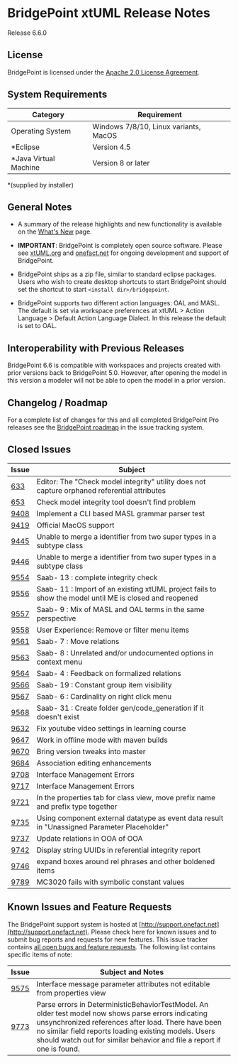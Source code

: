 BridgePoint xtUML Release Notes
========================

Release 6.6.0

License
-------
BridgePoint is licensed under the [Apache 2.0 License Agreement](http://www.apache.org/licenses/LICENSE-2.0).  


System Requirements
-------
  
| Category              | Requirement                          |
|-----------------------|--------------------------------------|
| Operating System      | Windows 7/8/10, Linux variants, MacOS|
| *Eclipse              | Version 4.5                          |
| *Java Virtual Machine | Version 8 or later                   |

*(supplied by installer)
    

General Notes
------
* A summary of the release highlights and new functionality is available on the 
[What's New](../WhatsNew/WhatsNew.html) page.  
  
* __IMPORTANT__: BridgePoint is completely open source software. 
Please see [xtUML.org](http://xtuml.org) and [onefact.net](http://onefact.net) 
for ongoing development and support of BridgePoint.  
  
* BridgePoint ships as a zip file, similar to standard eclipse packages. Users 
who wish to create desktop shortcuts to start BridgePoint should set the 
shortcut to start ```<install dir>/bridgepoint```.  

* BridgePoint supports two different action languages: OAL and MASL.  The default
is set via workspace preferences at xtUML > Action Language > Default Action Language Dialect.
In this release the default is set to OAL.       
  
Interoperability with Previous Releases
------
BridgePoint 6.6 is compatible with workspaces and projects created with prior 
versions back to BridgePoint 5.0.  However, after opening the model in this version
a modeler will not be able to open the model in a prior version.   

Changelog / Roadmap
------
For a complete list of changes for this and all completed BridgePoint Pro releases see the 
[BridgePoint roadmap](https://support.onefact.net/projects/bridgepoint/roadmap?utf8=%E2%9C%93&completed=1) in the issue tracking system.  

Closed Issues
------
 
| Issue |  Subject |
|-------|-----------------------------------------------------------------|
[633](https://support.onefact.net/issues/633) |   Editor: The "Check model integrity" utility does not capture orphaned referential attributes
[653](https://support.onefact.net/issues/653) |  Check model integrity tool doesn't find problem
[9408](https://support.onefact.net/issues/9408) |  Implement a CLI based MASL grammar parser test
[9419](https://support.onefact.net/issues/9419) |  Official MacOS support
[9445](https://support.onefact.net/issues/9445) |  Unable to merge a identifier from two super types in a subtype class
[9446](https://support.onefact.net/issues/9446) |  Unable to merge a identifier from two super types in a subtype class
[9554](https://support.onefact.net/issues/9554) |  Saab- 13 : complete integrity check
[9556](https://support.onefact.net/issues/9556) |  Saab- 11 : Import of an existing xtUML project fails to show the model until ME is closed and reopened
[9557](https://support.onefact.net/issues/9557) |  Saab- 9 : Mix of MASL and OAL terms in the same perspective
[9558](https://support.onefact.net/issues/9558) |  User Experience: Remove or filter menu items
[9561](https://support.onefact.net/issues/9561) |  Saab- 7 : Move relations
[9563](https://support.onefact.net/issues/9563) |  Saab- 8 : Unrelated and/or undocumented options in context menu
[9564](https://support.onefact.net/issues/9564) |  Saab- 4 : Feedback on formalized relations
[9566](https://support.onefact.net/issues/9566) |  Saab- 19 : Constant group item visibility
[9567](https://support.onefact.net/issues/9567) |  Saab- 6 : Cardinality on right click menu
[9568](https://support.onefact.net/issues/9568) |  Saab- 31 : Create folder gen/code_generation if it doesn't exist
[9632](https://support.onefact.net/issues/9632) |  Fix youtube video settings in learning course
[9647](https://support.onefact.net/issues/9647) |  Work in offline mode with maven builds
[9670](https://support.onefact.net/issues/9670) |  Bring version tweaks into master
[9684](https://support.onefact.net/issues/9684) |  Association editing enhancements
[9708](https://support.onefact.net/issues/9708) |  Interface Management Errors
[9717](https://support.onefact.net/issues/9717) |  Interface Management Errors
[9721](https://support.onefact.net/issues/9721) |  In the properties tab for class view, move prefix name and prefix type together
[9735](https://support.onefact.net/issues/9735) |  Using component external datatype as event data result in "Unassigned Parameter Placeholder"
[9737](https://support.onefact.net/issues/9737) |  Update relations in OOA of OOA
[9742](https://support.onefact.net/issues/9742) |  Display string UUIDs in referential integrity report
[9746](https://support.onefact.net/issues/9746) |  expand boxes around rel phrases and other boldened items
[9789](https://support.onefact.net/issues/9789) |  MC3020 fails with symbolic constant values

Known Issues and Feature Requests
------
The BridgePoint support system is hosted at [http://support.onefact.net](http://support.onefact.net). Please check here for known issues and to 
submit bug reports and requests for new features. This issue tracker contains [all open bugs and feature requests](https://support.onefact.net/projects/bridgepoint/issues?utf8=%E2%9C%93&set_filter=1&f%5B%5D=status_id&op%5Bstatus_id%5D=%3D&v%5Bstatus_id%5D%5B%5D=1&v%5Bstatus_id%5D%5B%5D=7&v%5Bstatus_id%5D%5B%5D=2&f%5B%5D=&c%5B%5D=project&c%5B%5D=status&c%5B%5D=subject&c%5B%5D=fixed_version&c%5B%5D=due_date&group_by=&t%5B%5D=). The 
following list contains specific items of note:  

| Issue |  Subject and Notes |
|-------|-----------------------------------------------------------------|
[9575](https://support.onefact.net/issues/9575) | Interface message parameter attributes not editable from properties view  
[9773](https://support.onefact.net/issues/9773) | Parse errors in DeterministicBehaviorTestModel.  An older test model now shows parse errors indicating unsynchronized references after load. There have been no similar field reports loading existing models. Users should watch out for similar behavior and file a report if one is found.   
  
